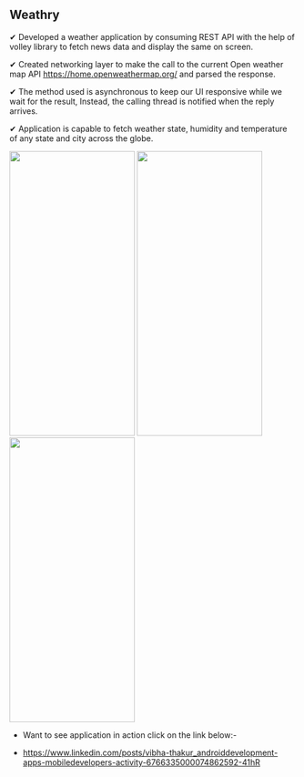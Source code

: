 ## Weathry

✔ Developed a weather application by consuming REST API with the help of volley library to fetch news data and display the same on screen.

✔ Created networking layer to make the call to the current Open weather map API https://home.openweathermap.org/ and parsed the response.

✔ The method used is asynchronous to keep our UI responsive while we wait for the result, Instead, the calling thread is notified when the reply arrives.

✔ Application is capable to fetch weather state, humidity and temperature of any state and city across the globe.

<p float="left">
<img src="https://user-images.githubusercontent.com/72120614/108233582-cbe64c00-70f8-11eb-8576-4ba63a16fca4.png" width="220" height="500" />
 <img src="https://user-images.githubusercontent.com/72120614/108233822-fe904480-70f8-11eb-8caa-4ea4858a989d.png" width="220" height="500" />
 <img src="https://user-images.githubusercontent.com/72120614/108234149-60e94500-70f9-11eb-80e9-a46346c5752e.png" width="220" height="500" />


- Want to see application in action click on the link below:-

- https://www.linkedin.com/posts/vibha-thakur_androiddevelopment-apps-mobiledevelopers-activity-6766335000074862592-41hR
